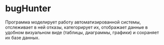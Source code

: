 # bugHunter

Программа моделирует работу автоматизированной системы, отслеживает в ней отказы, категорирует их, отображает данные в удобном визуальном виде (таблицы, диаграммы, графики) и сохраняет их базе данных.
